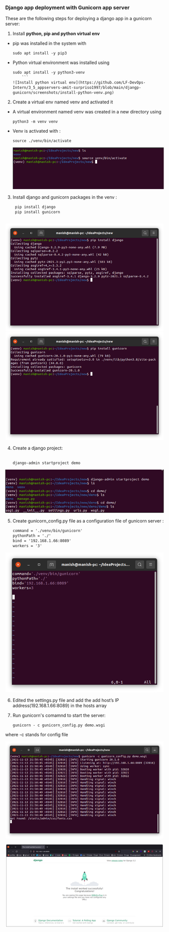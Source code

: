 ### Django app deployment with Gunicorn app server

These are the following steps for deploying a django app in a gunicorn server:

1. Install **python, pip and python virtual env**

- pip was installed in the system with

  ```
  sudo apt install -y pip3
  ```

- Python virtual environment was installed using
  ````
  sudo apt install -y python3-venv
      ```
  ![Install python virtual env](https://github.com/LF-DevOps-Intern/3_5_appservers-amit-surpriso1997/blob/main/djangp-gunicorn/screenshots/install-python-venv.png)
  ````

2. Create a virtual env named venv and activated it

- A virtual environment named venv was created in a new directory using

  ```
  python3 -m venv venv

  ```

- Venv is activated with :

  ```
  source ./venv/bin/activate

  ```

  ![Created and actiaved venv](https://github.com/LF-DevOps-Intern/3_5_appservers-amit-surpriso1997/blob/main/djangp-gunicorn/screenshots/created-a-virtual-environment.png)

3. Install django and gunicorn packages in the venv :

   ```
    pip install django
    pip install gunicorn


   ```

  ![django](https://github.com/LF-DevOps-Intern/3_5_appservers-amit-surpriso1997/blob/main/djangp-gunicorn/screenshots/isntalled%20django-with-pip.png)
  ![gunicorn](https://github.com/LF-DevOps-Intern/3_5_appservers-amit-surpriso1997/blob/main/djangp-gunicorn/screenshots/installed-gunicorn.png)



4. Create a django project:

   ```

   django-admin startproject demo

   ```
  ![django project demo](https://github.com/LF-DevOps-Intern/3_5_appservers-amit-surpriso1997/blob/main/djangp-gunicorn/screenshots/created-demo-django-project.png)


5. Create gunicorn_config.py file as a configuration file of gunicorn server :

   ```
   command = './venv/bin/gunicorn'
   pythonPath = './'
   bind = '192.168.1.66:8089'
   workers = '3'

   ```
  ![gunicorn_config.py file](https://github.com/LF-DevOps-Intern/3_5_appservers-amit-surpriso1997/blob/main/djangp-gunicorn/screenshots/gunicorn-config-file.png)


6. Edited the settings.py file and add the add host’s IP address(192.168.1.66:8089) in the hosts array



7. Run gunicorn's comamnd to start the server:

   ```
   gunicorn - c gunicorn_config.py demo.wsgi

   ```

where -c stands for config file 

  ![running gunicorn command](https://github.com/LF-DevOps-Intern/3_5_appservers-amit-surpriso1997/blob/main/djangp-gunicorn/screenshots/running-inport-8089.png)

  ![testing in the browser](https://github.com/LF-DevOps-Intern/3_5_appservers-amit-surpriso1997/blob/main/djangp-gunicorn/screenshots/testing-django-in-port-8089.png)